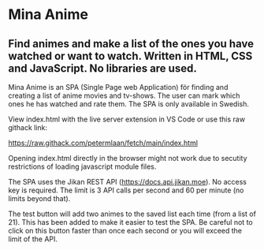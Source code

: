 # Mina Anime

## Find animes and make a list of the ones you have watched or want to watch. Written in HTML, CSS and JavaScript. No libraries are used.

Mina Anime is an SPA (Single Page web Application) för finding and creating a list of anime movies and tv-shows. The user can mark which ones he has watched and rate them. The SPA is only available in Swedish.

View index.html with the live server extension in VS Code or use this raw githack link: 

https://raw.githack.com/petermlaan/fetch/main/index.html

Opening index.html directly in the browser might not work due to secutity restrictions of loading javascript module files.

The SPA uses the Jikan REST API (https://docs.api.jikan.moe). No access key is required. The limit is 3 API calls per second and 60 per minute (no limits beyond that).

The test button will add two animes to the saved list each time (from a list of 21). This has been added to make it easier to test the SPA. Be careful not to click on this button faster than once each second or you will exceed the limit of the API.
